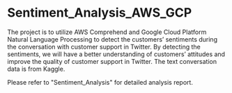 # Sentiment_Analysis_AWS_GCP

The project is to utilize AWS Comprehend and Google Cloud Platform Natural Language Processing to detect the customers’ sentiments during the conversation with customer support in Twitter. By detecting the sentiments, we will have a better understanding of customers’ attitudes and improve the quality of customer support in Twitter. The text conversation data is from Kaggle. 

Please refer to "Sentiment_Analysis" for detailed analysis report.
